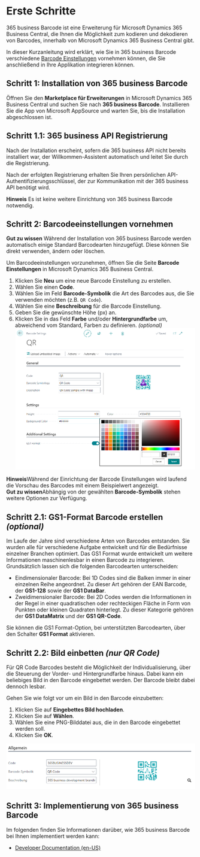 # Erste Schritte

365 business Barcode ist eine Erweiterung für Microsoft Dynamics 365 Business Central, die Ihnen die Möglichkeit zum kodieren und dekodieren von Barcodes, innerhalb von Microsoft Dynamics 365 Business Central gibt.

In dieser Kurzanleitung wird erklärt, wie Sie in 365 business Barcode verschiedene [Barcode Einstellungen](barcode-settings.md) vornehmen können, die Sie anschließend in Ihre Applikation integrieren können.

## Schritt 1: Installation von 365 business Barcode

Öffnen Sie den **Marketplace für Erweiterungen** in Microsoft Dynamics 365 Business Central und suchen Sie nach **365 business Barcode**. Installieren Sie die App von Microsoft AppSource und warten Sie, bis die Installation abgeschlossen ist.

## Schritt 1.1: 365 business API Registrierung

Nach der Installation erscheint, sofern die 365 business API nicht bereits installiert war, der Willkommen-Assistent automatisch und leitet Sie durch die Registrierung.

Nach der erfolgten Registrierung erhalten Sie Ihren persönlichen API-Authentifizierungsschlüssel, der zur Kommunikation mit der 365 business API benötigt wird.<br>

<div class="alert alert-info">
    <i class="fa-duotone fa-thin fa-lightbulb fa-lg"></i> <strong>Hinweis</strong> Es ist keine weitere Einrichtung von 365 business Barcode notwendig.
</div>

## Schritt 2: Barcodeeinstellungen vornehmen

<div class="alert alert-info">
    <i class="fa-duotone fa-thin fa-lightbulb fa-lg"></i> <strong>Gut zu wissen</strong> Während der Installation von 365 business Barcode werden automatisch einige Standard Barcodearten hinzugefügt. Diese können Sie direkt verwenden, ändern oder löschen.
</div>

Um Barcodeeinstellungen vorzunehmen, öffnen Sie die Seite **Barcode Einstellungen** in Microsoft Dynamics 365 Business Central.

 1. Klicken Sie **Neu** um eine neue Barcode Einstellung zu erstellen.
 2. Wählen Sie einen **Code**.
 3. Wählen Sie im Feld **Barcode-Symbolik** die Art des Barcodes aus, die Sie verwenden möchten (z.B. `QR Code`).
 4. Wählen Sie eine **Beschreibung** für die Barcode Einstellung.
 5. Geben Sie die gewünschte Höhe (px) an.
 6. Klicken Sie in das Feld **Farbe** und/oder **Hintergrundfarbe** um, abweichend vom Standard, Farben zu definieren. _(optional)_<br>![Farbauswahl](/assets/images/365-business-barcode/5c299f7b1b93a3b1b6c71d46c162491a9264e72fb4d66f9e435a182684624243.png)

<div class="alert alert-info">
    <i class="fa-duotone fa-thin fa-lightbulb fa-lg"></i> <strong>Hinweis</strong>Während der Einrichtung der Barcode Einstellungen wird laufend die Vorschau des Barcodes mit einem Beispielwert angezeigt.
</div>

<div class="alert alert-notice">
    <i class="fa-light fa-hand-point-up fa-lg"></i> <strong>Gut zu wissen</strong>Abhängig von der gewählten <b>Barcode-Symbolik</b> stehen weitere Optionen zur Verfügung.
</div>

## Schritt 2.1: GS1-Format Barcode erstellen _(optional)_

Im Laufe der Jahre sind verschiedene Arten von Barcodes entstanden. Sie wurden alle für verschiedene Aufgabe entwickelt und für die Bedürfnisse einzelner Branchen optimiert. Das GS1 Format wurde entwickelt um weitere Informationen maschinenlesbar in einen Barcode zu integrieren.
Grundsätzlich lassen sich die folgenden Barcodearten unterscheiden:

 - Eindimensionaler Barcode: Bei 1D Codes sind die Balken immer in einer einzelnen Reihe angeordnet. Zu dieser Art gehören der EAN Barcode, der **GS1-128** sowie der **GS1 DataBar**.
 - Zweidimensionaler Barcode: Bei 2D Codes werden die Informationen in der Regel in einer quadratischen oder rechteckigen Fläche in Form von Punkten oder kleinen Quadraten hinterlegt. Zu dieser Kategorie gehören der **GS1 DataMatrix** und der **GS1 QR-Code**.

Sie können die GS1 Format-Option, bei unterstützten Barcodearten, über den Schalter **GS1 Format** aktivieren.

## Schritt 2.2: Bild einbetten _(nur QR Code)_

Für QR Code Barcodes besteht die Möglichkeit der Individualisierung, über die Steuerung der Vorder- und Hintergrundfarbe hinaus. Dabei kann ein beliebiges Bild in den Barcode eingebettet werden. Der Barcode bleibt dabei dennoch lesbar.

Gehen Sie wie folgt vor um ein Bild in den Barcode einzubetten:

 1. Klicken Sie auf **Eingebettes Bild hochladen**.
 2. Klicken Sie auf **Wählen**.
 3. Wählen Sie eine PNG-Bilddatei aus, die in den Barcode eingebettet werden soll.
 4. Klicken Sie **OK**.

![QR Code mit eingebettetem Bild](/assets/images/365-business-barcode/953eae17f991ea69d2c1ae2559bfedd8566a13203981bdeed545e2f4a976c2fe.png)  

## Schritt 3: Implementierung von 365 business Barcode

Im folgenden finden Sie Informationen darüber, wie 365 business Barcode bei Ihnen implementiert werden kann:

 - [Developer Documentation (en-US)](../../al-developer/365businessbarcode/readme.md)